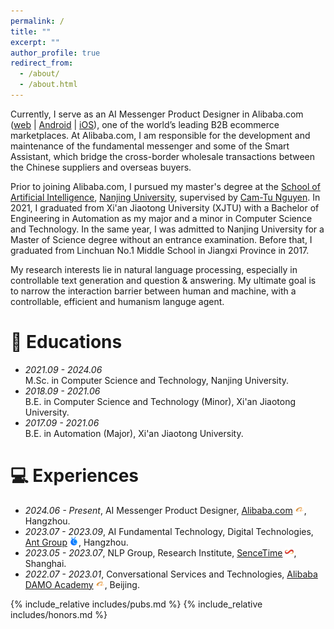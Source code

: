 ```yaml
---
permalink: /
title: ""
excerpt: ""
author_profile: true
redirect_from: 
  - /about/
  - /about.html
---
```


<!-- {% if site.google_scholar_stats_use_cdn %}
{% assign gsDataBaseUrl = "https://cdn.jsdelivr.net/gh/" | append: site.repository | append: "@" %}
{% else %}
{% assign gsDataBaseUrl = "https://raw.githubusercontent.com/" | append: site.repository | append: "/" %}
{% endif %}
{% assign url = gsDataBaseUrl | append: "google-scholar-stats/gs_data_shieldsio.json" %} -->

<span class='anchor' id='about-me'></span>

Currently, I serve as an AI Messenger Product Designer in Alibaba.com ([web](www.alibaba.com) | [Android](https://play.google.com/store/apps/details?id=com.alibaba.intl.android.apps.poseidon) | [iOS](https://apps.apple.com/us/app/alibaba-com/id503451073)), one of the world’s leading B2B ecommerce marketplaces. At Alibaba.com, I am responsible for the development and maintenance of the fundamental messenger and some of the Smart Assistant, which bridge the cross-border wholesale transactions between the Chinese suppliers and overseas buyers.

Prior to joining Alibaba.com, I pursued my master's degree at the [School of Artificial Intelligence](https://ai.nju.edu.cn/main.htm), [Nanjing University](https://www.nju.edu.cn/), supervised by [Cam-Tu Nguyen](https://ai.nju.edu.cn/CamTuNguyen/index.htm).
In 2021, I graduated from Xi'an Jiaotong University (XJTU) with a Bachelor of Engineering in Automation as my major and a minor in Computer Science and Technology. In the same year, I was admitted to Nanjing University for a Master of Science degree without an entrance examination. 
Before that, I graduated from Linchuan No.1 Middle School in Jiangxi Province in 2017.

My research interests lie in natural language processing, especially in controllable text generation and question & answering. My ultimate goal is to narrow the interaction barrier between human and machine, with a controllable, efficient and humanism languge agent. 

# 📖 Educations
- *2021.09 - 2024.06* <br> M.Sc. in Computer Science and Technology, Nanjing University.
- *2018.09 - 2021.06* <br> B.E. in Computer Science and Technology (Minor), Xi'an Jiaotong University.
- *2017.09 - 2021.06* <br> B.E. in Automation (Major), Xi'an Jiaotong University.

# 💻 Experiences
- *2024.06 - Present*, AI Messenger Product Designer, [Alibaba.com](www.alibaba.com) <img src='./images/damo.png' style='width: 1em;'>, Hangzhou.
- *2023.07 - 2023.09*, AI Fundamental Technology, Digital Technologies, [Ant Group](https://intl.antdigital.com/home) <img src='./images/ant.png' style='width: 1em;'>, Hangzhou.
- *2023.05 - 2023.07*, NLP Group, Research Institute, [SenceTime](https://www.sensetime.com/en) <img src='./images/sensetime.png' style='width: 1em;'>, Shanghai.
- *2022.07 - 2023.01*, Conversational Services and Technologies, [Alibaba DAMO Academy](https://damo.alibaba.com/?lang=en) <img src='./images/damo.png' style='width: 1em;'>, Beijing.

{% include_relative includes/pubs.md %}
{% include_relative includes/honors.md %}
